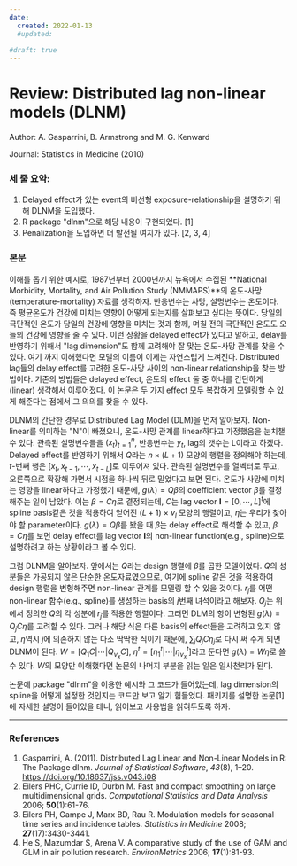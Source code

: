 ```yaml
---
date:
  created: 2022-01-13
  #updated:

#draft: true
---
```


# Review: Distributed lag non-linear models (DLNM)

Author: A. Gasparrini, B. Armstrong and M. G. Kenward

Journal: Statistics in Medicine (2010)



### 세 줄 요약:

1. Delayed effect가 있는 event의 비선형 exposure-relationship을 설명하기 위해 DLNM을 도입했다.
2. R package "dlnm"으로 해당 내용이 구현되었다. [1]
3. Penalization을 도입하면 더 발전될 여지가 있다. [2, 3, 4]



### 본문

 이해를 돕기 위한 예시로, 1987년부터 2000년까지 뉴욕에서 수집된 **National Morbidity, Mortality, and Air Pollution Study (NMMAPS)**의 온도-사망 (temperature-mortality) 자료를 생각하자. 반응변수는 사망, 설명변수는 온도이다. 즉 평균온도가 건강에 미치는 영향이 어떻게 되는지를 살펴보고 싶다는 뜻이다. 당일의 극단적인 온도가 당일의 건강에 영향을 미치는 것과 함께, 며칠 전의 극단적인 온도도 오늘의 건강에 영향을 줄 수 있다. 이런 상황을 delayed effect가 있다고 말하고, delay를 반영하기 위해서 "lag dimension"도 함께 고려해야 잘 맞는 온도-사망 관계를 찾을 수 있다. 여기 까지 이해했다면 모델의 이름이 이제는 자연스럽게 느껴진다. Distributed lag들의 delay effect를 고려한 온도-사망 사이의 non-linear relationship을 찾는 방법이다. 기존의 방법들은 delayed effect, 온도의 effect 둘 중 하나를 간단하게(linear) 생각해서 이루어졌다. 이 논문은 두 가지 effect 모두 복잡하게 모델링할 수 있게 해준다는 점에서 그 의의를 찾을 수 있다.

 DLNM의 간단한 경우로 Distributed Lag Model (DLM)을 먼저 알아보자. Non-linear를 의미하는 "N"이 빠졌으니, 온도-사망 관계를 linear하다고 가정했음을 눈치챌 수 있다. 관측된 설명변수들을 $( x_t )_ {t = 1}^n$, 반응변수는 $y_t$, lag의 갯수는 L이라고 하겠다. Delayed effect를 반영하기 위해서 $Q$라는 $n \times (L+1)$ 모양의 행렬을 정의해야 하는데, $t$-번째 행은 $[x_t, x_{t-1}, \cdots, x_{t-L}]$로 이루어져 있다. 관측된 설명변수를 열벡터로 두고, 오른쪽으로 확장해 가면서 시점을 하나씩 뒤로 밀었다고 보면 된다. 온도가 사망에 미치는 영향을 linear하다고 가정했기 때문에, $g(\lambda) = Q\beta$의 coefficient vector $\beta$를 결정해주는 일이 남았다. 이는 $\beta = C \eta$로 결정되는데, $C$는 lag vector $\textbf{l} = [0, \cdots, L]^t$에 spline basis같은 것을 적용하여 얻어진 $(L+1)\times \nu_l$ 모양의 행렬이고, $\eta$는 우리가 찾아야 할 parameter이다. $g(\lambda) = Q\beta$를 봤을 때 $\beta$는 delay effect로 해석할 수 있고, $\beta = C\eta$를 보면 delay effect를 lag vector $\textbf{l}$의 non-linear function(e.g., spline)으로 설명하려고 하는 상황이라고 볼 수 있다.

 그럼 DLNM을 알아보자. 앞에서는 $Q$라는 design 행렬에 $\beta$를 곱한 모델이었다. $Q$의 성분들은 가공되지 않은 단순한 온도자료였으므로, 여기에 spline 같은 것을 적용하여 design 행렬을 변형해주면 non-linear 관계를 모델링 할 수 있을 것이다. $r_j$를 어떤 non-linear 함수(e.g., spline)를 생성하는 basis의 $j$번째 녀석이라고 해보자. $Q_j$는 위에서 정의한 $Q$의 각 성분에 $r_j$를 적용한 행렬이다. 그러면 DLM의 항이 변형된  $g(\lambda) = Q_j C \eta$를 고려할 수 있다. 그러나 해당 식은 다른 basis의 effect들을 고려하고 있지 않고, $\eta$역시 $j$에 의존하지 않는 다소 딱딱한 식이기 때문에, $\sum_j Q_j C \eta_j$로 다시 써 주게 되면 DLNM이 된다. $W = \left[ Q_1 C \lvert \cdots \lvert Q_{\nu_x} C \right]$, $\eta^t = [\eta_1 ^t \lvert \cdots \lvert \eta_{\nu_x}^t]$라고 둔다면 $g(\lambda) = W\eta$로 쓸 수 있다. $W$의 모양만 이해했다면 논문의 나머지 부분을 읽는 일은 일사천리가 된다.

 논문에 package "dlnm"을 이용한 예시와 그 코드가 들어있는데, lag dimension의 spline을 어떻게 설정한 것인지는 코드만 보고 알기 힘들었다. 패키지를 설명한 논문[1]에 자세한 설명이 들어있을 테니, 읽어보고 사용법을 읽혀두도록 하자.

---

### References

1. Gasparrini, A. (2011). Distributed Lag Linear and Non-Linear Models in R: The Package dlnm. *Journal of Statistical Software*, *43*(8), 1–20. https://doi.org/10.18637/jss.v043.i08
2. Eilers PHC, Currie ID, Durbn M. Fast and compact smoothing on large multidimensional grids. *Computational Statistics and Data Analysis* 2006; **50**(1):61-76.
3. Eilers PH, Gampe J, Marx BD, Rau R. Modulation models for seasonal time series and incidence tables. *Statistics in Medicine* 2008; **27**(17):3430-3441.
4. He S, Mazumdar S, Arena V. A comparative study of the use of GAM and GLM in air pollution research. *EnvironMetrics* 2006; **17**(1):81-93.


